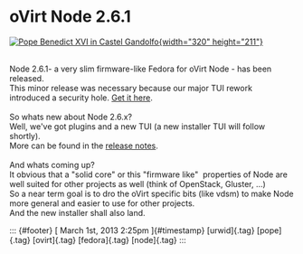 oVirt Node 2.6.1
================

[![Pope Benedict XVI in Castel
Gandolfo](http://farm9.staticflickr.com/8242/8517171998_dd0614e34f_n.jpg){width="320"
height="211"}](http://www.flickr.com/photos/catholicism/8517171998/ "Pope Benedict XVI  in Castel Gandolfo von Catholic Church (England and Wales) bei Flickr")

\
Node 2.6.1- a very slim firmware-like Fedora for oVirt Node - has been
released.\
This minor release was necessary because our major TUI rework introduced
a security hole. [Get it
here](http://www.ovirt.org/Node#Current_Release).\
\
So whats new about Node 2.6.x?\
Well, we've got plugins and a new TUI (a new installer TUI will follow
shortly).\
More can be found in the [release
notes](http://www.ovirt.org/Node_Release_Notes).\
\
And whats coming up?\
It obvious that a "solid core" or this "firmware like\"  properties of
Node are well suited for other projects as well (think of OpenStack,
Gluster, ...)\
So a near term goal is to dro the oVirt specific bits (like vdsm) to
make Node more general and easier to use for other projects.\
And the new installer shall also land.

::: {#footer}
[ March 1st, 2013 2:25pm ]{#timestamp} [urwid]{.tag} [pope]{.tag}
[ovirt]{.tag} [fedora]{.tag} [node]{.tag}
:::
